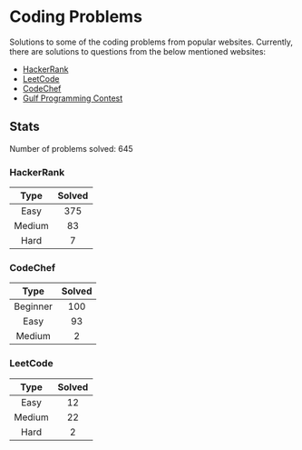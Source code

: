 # Coding Problems

Solutions to some of the coding problems from popular websites. Currently, there are solutions to questions from the below mentioned websites:

*   [HackerRank](HackerRank/ "HackerRank")
*	[LeetCode](LeetCode/ "LeetCode")
*   [CodeChef](CodeChef/ "CodeChef")
*   [Gulf Programming Contest](Gulf%20Programming%20Contest/ "GPC")

## Stats

Number of problems solved: 645

### HackerRank

| Type | Solved |
|:----:|:------:|
| Easy | 375 |
| Medium | 83 |
| Hard | 7 |

### CodeChef

| Type | Solved |
|:----:|:------:|
| Beginner | 100 |
| Easy | 93 |
| Medium | 2 |

### LeetCode

| Type | Solved |
|:----:|:------:|
| Easy | 12 |
| Medium | 22 |
| Hard | 2 |